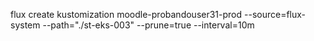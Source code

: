 flux create kustomization moodle-probandouser31-prod
  --source=flux-system
  --path="./st-eks-003"
  --prune=true
  --interval=10m
